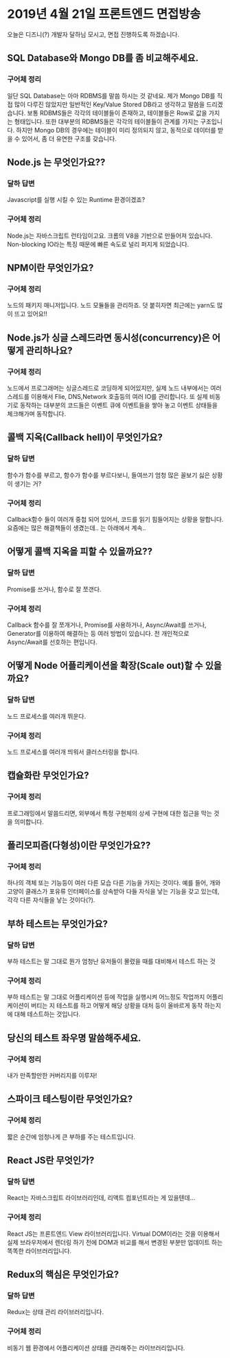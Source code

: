 # 2019년 4월 21일 프론트엔드 면접방송
오늘은 디즈니(?) 개발자 달하님 모시고, 면접 진행하도록 하겠습니다.


## SQL Database와 Mongo DB를 좀 비교해주세요.
### 구어체 정리
일단 SQL Database는 아마 RDBMS를 말씀 하시는 것 같네요. 제가 Mongo DB를 직접 많이 다루진 않았지만 일반적인 Key/Value Stored DB라고 생각하고 말씀을 드리겠습니다. 보통 RDBMS들은 각각의 테이블들이 존재하고, 테이블들은 Row로 값을 가지는 형태입니다. 또한 대부분의 RDBMS들은 각각의 테이블들이 관계를 가지는 구조입니다. 하지만 Mongo DB의 경우에는 테이블이 미리 정의되지 않고, 동적으로 데이터를 받을 수 있어서, 좀 더 유연한 구조를 갖습니다. 

## Node.js 는 무엇인가요??
### 달하 답변
Javascript를 실행 시킬 수 있는 Runtime 환경이겠죠? 

### 구어체 정리
Node.js는 자바스크립트 런타임이고요. 크롬의 V8을 기반으로 만들어져 있습니다. Non-blocking IO라는 특징 때문에 빠른 속도로 널리 퍼지게 되었습니다. 


## NPM이란 무엇인가요?
### 구어체 정리
노드의 패키지 매니저입니다. 노드 모듈들을 관리하죠. 덧 붙히자면 최근에는 yarn도 많이 뜨고 있어요!!

## Node.js가 싱글 스레드라면 동시성(concurrency)은 어떻게 관리하나요? 

### 구어체 정리
노드에서 프로그래머는 싱글스레드로 코딩하게 되어있지만, 실제 노드 내부에서는 여러 스레드를 이용해서 Flie, DNS,Network 호출등의 여러 IO를 관리합니다. 또 실제 비동기로 동작하는 대부분의 코드들은 이벤트 큐에 이벤트들을 쌓아 놓고 이벤트 상태들을 체크해가며 동작합니다.


## 콜백 지옥(Callback hell)이 무엇인가요?
### 달하 답변
함수가 함수를 부르고, 함수가 함수를 부르다보니, 들여쓰기 엄청 많은 꼴보기 싫은 상황이 생기는 거?

### 구어체 정리 
Callback함수 들이 여러개 중첩 되어 있어서, 코드를 읽기 힘들어지는 상황을 말합니다. 요즘에는 많은 해결책들이 생겼는데.. 는 아래에서 계속..

## 어떻게 콜백 지옥을 피할 수 있을까요??
### 달하 답변
Promise를 쓰거나, 함수로 잘 쪼갠다.

### 구어체 정리
Callback 함수를 잘 쪼개거나, Promise를 사용하거나, Async/Await를 쓰거나, Generator를 이용하여 해결하는 등 여러 방법이 있습니다. 전 개인적으로 Async/Await를 선호하는 편입니다.

## 어떻게 Node 어플리케이션을 확장(Scale out)할 수 있을까요?
### 달하 답변
노드 프로세스를 여러개 뛰운다.

### 구어체 정리
노드 프로세스를 여러개 띄워서 클러스터링을 합니다.

## 캡슐화란 무엇인가요?
### 구어체 정리
프로그래밍에서 말씀드리면, 외부에서 특정 구현체의 상세 구현에 대한 접근을 막는 것을 의미합니다.

## 폴리모피즘(다형성)이란 무엇인가요??
### 구어체 정리
하나의 객체 또는 기능등이 여러 다른 모습 다른 기능을 가지는 것이다. 예를 들어, 개와 고양이 클래스가 포유류 인터페이스를 상속받아 다들 자식을 낳는 기능을 갖고 있는데, 각각 다른 자식들을 낳는 것이다(?).

## 부하 테스트는 무엇인가요?
### 달하 답변
부하 테스트는 말 그대로 뭔가 엄청난 유저들이 몰렸을 때를 대비해서 테스트 하는 것

### 구어체 정리
부하 테스트는 말 그대로 어플리케이션 등에 작업을 실행시켜 어느정도 작업까지 어플리케이션이 버티는 지 테스트를 하고 어떻게 해당 상황을 대처 등이 올바르게 동작 하는지에 대해 테스트하는 것입니다.

## 당신의 테스트 좌우명 말씀해주세요.
### 구어체 정리
내가 만족할만한 커버리지를 이루자!


## 스파이크 테스팅이란 무엇인가요?
### 구어체 정리
짧은 순간에 엄청나게 큰 부하를 주는 테스트입니다.


## React JS란 무엇인가?
### 달하 답변
React는 자바스크립트 라이브러리인데, 리액트 컴포넌트라는 게 있을텐데...

### 구어체 정리
React JS는 프론트엔드 View 라이브러리입니다. Virtual DOM이라는 것을 이용해서 실제 브라우저에서 렌더링 하기 전에 DOM과 비교를 해서 변경된 부분만 업데이트 하는 똑똑한 라이브러리입니다.

## Redux의 핵심은 무엇인가요?
### 달하 답변
Redux는 상태 관리 라이브러리입니다.

### 구어체 정리
비동기 웹 환경에서 어플리케이션 상태를 관리해주는 라이브러리입니다.
